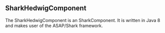 ## SharkHedwigComponent

The SharkHedwigComponent is an SharkComponent. It is written in Java 8 and makes user of
the ASAP/Shark framework. 


